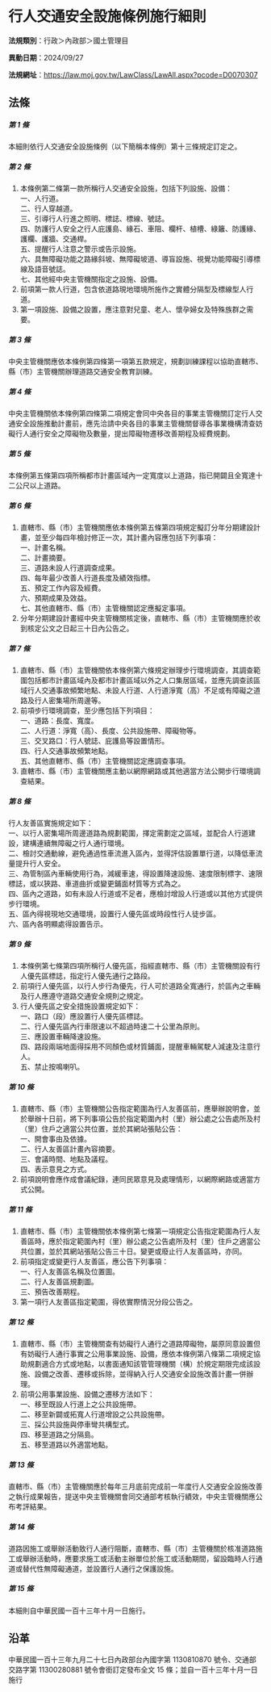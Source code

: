 # 行人交通安全設施條例施行細則


**法規類別**：行政＞內政部＞國土管理目

**異動日期**：2024/09/27  

**法規網址**：https://law.moj.gov.tw/LawClass/LawAll.aspx?pcode=D0070307



## 法條
##### 第 1 條
本細則依行人交通安全設施條例（以下簡稱本條例）第十三條規定訂定之。

##### 第 2 條
1. 本條例第二條第一款所稱行人交通安全設施，包括下列設施、設備：  
一、人行道。  
二、行人穿越道。  
三、引導行人行進之照明、標誌、標線、號誌。  
四、防護行人安全之行人庇護島、緣石、車阻、欄杆、植槽、綠籬、防護緣、護欄、護牆、交通桿。  
五、提醒行人注意之警示或告示設施。  
六、具無障礙功能之路緣斜坡、無障礙坡道、導盲設施、視覺功能障礙引導標線及語音號誌。  
七、其他經中央主管機關指定之設施、設備。
1. 前項第一款人行道，包含依道路現地環境所施作之實體分隔型及標線型人行道。
1. 第一項設施、設備之設置，應注意對兒童、老人、懷孕婦女及特殊族群之需要。

##### 第 3 條
中央主管機關應依本條例第四條第一項第五款規定，規劃訓練課程以協助直轄市、縣（市）主管機關辦理道路交通安全教育訓練。

##### 第 4 條
中央主管機關依本條例第四條第二項規定會同中央各目的事業主管機關訂定行人交通安全設施推動計畫前，應先洽請中央各目的事業主管機關督導各事業機構清查妨礙行人通行安全之障礙物及數量，提出障礙物遷移改善期程及經費規劃。

##### 第 5 條
本條例第五條第四項所稱都市計畫區域內一定寬度以上道路，指已開闢且全寬達十二公尺以上道路。

##### 第 6 條
1. 直轄市、縣（市）主管機關應依本條例第五條第四項規定擬訂分年分期建設計畫，並至少每四年檢討修正一次，其計畫內容應包括下列事項：  
一、計畫名稱。  
二、計畫摘要。  
三、道路未設人行道調查成果。  
四、每年最少改善人行道長度及績效指標。  
五、預定工作內容及經費。  
六、預期成果及效益。  
七、其他直轄市、縣（市）主管機關認定應擬定事項。
1. 分年分期建設計畫經中央主管機關核定後，直轄市、縣（市）主管機關應於收到核定公文之日起三十日內公告之。

##### 第 7 條
1. 直轄市、縣（市）主管機關依本條例第六條規定辦理步行環境調查，其調查範圍包括都市計畫區域內及都市計畫區域以外之人口集居區域，並應先調查該區域行人交通事故頻繁地點、未設人行道、人行道淨寬（高）不足或有障礙之道路及行人密集場所周邊等。
1. 前項步行環境調查，至少應包括下列項目：  
一、道路：長度、寬度。  
二、人行道：淨寬（高）、長度、公共設施帶、障礙物等。  
三、交叉路口：行人號誌、庇護島等設置情形。  
四、行人交通事故頻繁地點。  
五、其他直轄市、縣（市）主管機關認定應調查事項。
1. 直轄市、縣（市）主管機關應主動以網際網路或其他適當方法公開步行環境調查結果。

##### 第 8 條
行人友善區實施規定如下：  
一、以行人密集場所周邊道路為規劃範圍，擇定需劃定之區域，並配合人行道建設，建構連續無障礙之行人通行環境。  
二、檢討交通動線，避免通過性車流進入區內，並得評估設置單行道，以降低車流量提升行人安全。  
三、為管制區內車輛使用行為，減緩車速，得設置降速設施、速度限制標字、速限標誌，或以狹路、車道曲折或變更鋪面材質等方式為之。  
四、區內之道路，如有未設人行道或不足者，應檢討增設人行道或以其他方式提供步行環境。  
五、區內得視現地交通環境，設置行人優先區或時段性行人徒步區。  
六、區內各明顯處得設置告示。

##### 第 9 條
1. 本條例第七條第四項所稱行人優先區，指經直轄市、縣（市）主管機關設有行人優先區標誌，指定行人優先通行之路段。
1. 前項行人優先區，以行人步行為優先，行人可於道路全寬通行，於區內之車輛及行人應遵守道路交通安全規則之規定。
1. 行人優先區之安全措施設置規定如下：  
一、路口（段）應設置行人優先區標誌。  
二、行人優先區內行車限速以不超過時速二十公里為原則。  
三、應設置車輛降速設施。  
四、路段兩端地面得採用不同顏色或材質鋪面，提醒車輛駕駛人減速及注意行人。  
五、禁止按鳴喇叭。

##### 第 10 條
1. 直轄市、縣（市）主管機關公告指定範圍為行人友善區前，應舉辦說明會，並於舉辦十日前，將下列事項公告於指定範圍內村（里）辦公處之公告處所及村（里）住戶之適當公共位置，並於其網站張貼公告：  
一、開會事由及依據。  
二、行人友善區計畫內容摘要。  
三、會議時間、地點及議程。  
四、表示意見之方式。
1. 前項說明會應作成會議紀錄，連同民眾意見及處理情形，以網際網路或適當方式公開。

##### 第 11 條
1. 直轄市、縣（市）主管機關依本條例第七條第一項規定公告指定範圍為行人友善區時，應於指定範圍內村（里）辦公處之公告處所及村（里）住戶之適當公共位置，並於其網站張貼公告三十日。變更或廢止行人友善區時，亦同。
1. 前項指定或變更行人友善區，應公告下列事項：  
一、行人友善區名稱及位置圖。  
二、行人友善區規劃圖。  
三、預告改善期程。
1. 第一項行人友善區指定範圍，得依實際情況分段公告之。

##### 第 12 條
1. 直轄市、縣（市）主管機關查有妨礙行人通行之道路障礙物，屬原同意設置但有妨礙行人通行事實之公用事業設施、設備，應依本條例第八條第二項規定協助規劃適合方式或地點，以書面通知該管管理機關（構）於規定期限完成該設施、設備之改善、遷移或拆除，並得納入行人交通安全設施改善計畫一併辦理。
1. 前項公用事業設施、設備之遷移方法如下：  
一、移至既設人行道上之公共設施帶。  
二、移至新闢或拓寬人行道增設之公共設施帶。  
三、採公共設施與停車彎共構型式。  
四、移至道路之分隔島。  
五、移至道路以外適當地點。

##### 第 13 條
直轄市、縣（市）主管機關應於每年三月底前完成前一年度行人交通安全設施改善之執行成果報告，提送中央主管機關會同交通部考核執行績效，中央主管機關應公布考評結果。

##### 第 14 條
道路因施工或舉辦活動致行人通行阻斷，直轄市、縣（市）主管機關於核准道路施工或舉辦活動時，應要求施工或活動主辦單位於施工或活動期間，留設臨時人行通道或替代性無障礙通道，並設置行人通行之保護設施。

##### 第 15 條
本細則自中華民國一百十三年十月一日施行。

## 沿革
中華民國一百十三年九月二十七日內政部台內國字第 1130810870 號令、交通部交路字第 11300280881  號令會銜訂定發布全文 15 條；並自一百十三年十月一日施行
